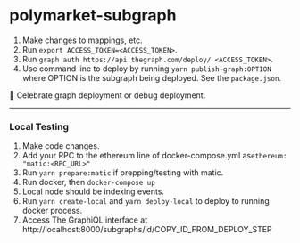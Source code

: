 # polymarket-subgraph

1. Make changes to mappings, etc.
2. Run `export ACCESS_TOKEN=<ACCESS_TOKEN>`.
3. Run `graph auth https://api.thegraph.com/deploy/ <ACCESS_TOKEN>`.
4. Use command line to deploy by running `yarn publish-graph:OPTION` where OPTION is the subgraph being deployed. See the `package.json`.

:tada: Celebrate graph deployment or debug deployment.

---

### Local Testing

1. Make code changes.
2. Add your RPC to the ethereum line of docker-compose.yml as`ethereum: "matic:<RPC_URL>"`
3. Run `yarn prepare:matic` if prepping/testing with matic.
4. Run docker, then `docker-compose up`
5. Local node should be indexing events.
6. Run `yarn create-local` and `yarn deploy-local` to deploy to running docker process.
7. Access The GraphiQL interface at http://localhost:8000/subgraphs/id/COPY_ID_FROM_DEPLOY_STEP
